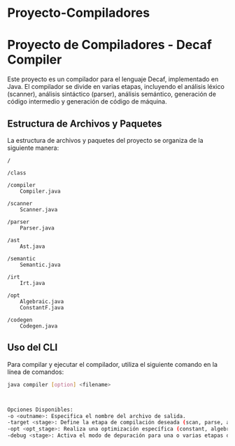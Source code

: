 # Proyecto-Compiladores

# Proyecto de Compiladores - Decaf Compiler

Este proyecto es un compilador para el lenguaje Decaf, implementado en Java. El compilador se divide en varias etapas, incluyendo el análisis léxico (scanner), análisis sintáctico (parser), análisis semántico, generación de código intermedio y generación de código de máquina.

## Estructura de Archivos y Paquetes

La estructura de archivos y paquetes del proyecto se organiza de la siguiente manera:

```
/ 

/class 

/compiler 
    Compiler.java 

/scanner 
    Scanner.java 

/parser 
    Parser.java 

/ast 
    Ast.java 

/semantic 
    Semantic.java 

/irt 
    Irt.java 

/opt 
    Algebraic.java 
    ConstantF.java 

/codegen 
    Codegen.java 

```


## Uso del CLI

Para compilar y ejecutar el compilador, utiliza el siguiente comando en la línea de comandos:

```bash
java compiler [option] <filename>



Opciones Disponibles:
-o <outname>: Especifica el nombre del archivo de salida.
-target <stage>: Define la etapa de compilación deseada (scan, parse, ast, semantic, irt, codegen).
-opt <opt_stage>: Realiza una optimización específica (constant, algebraic).
-debug <stage>: Activa el modo de depuración para una o varias etapas de compilación.
